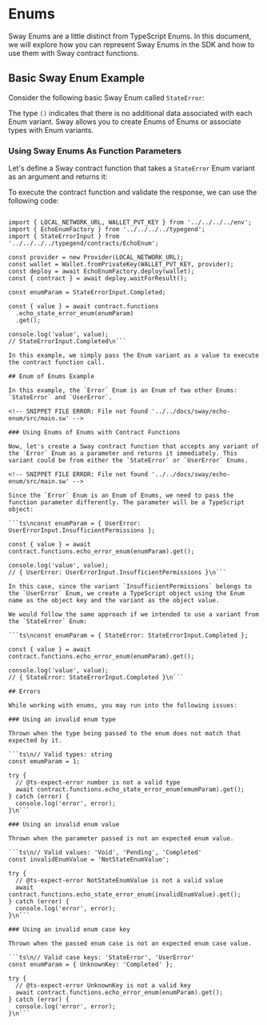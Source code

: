 # Enums

Sway Enums are a little distinct from TypeScript Enums. In this document, we will explore how you can represent Sway Enums in the SDK and how to use them with Sway contract functions.

## Basic Sway Enum Example

Consider the following basic Sway Enum called `StateError`:

<!-- SNIPPET FILE ERROR: File not found '../../docs/sway/echo-enum/src/main.sw' -->

The type `()` indicates that there is no additional data associated with each Enum variant. Sway allows you to create Enums of Enums or associate types with Enum variants.

### Using Sway Enums As Function Parameters

Let's define a Sway contract function that takes a `StateError` Enum variant as an argument and returns it:

<!-- SNIPPET FILE ERROR: File not found '../../docs/sway/echo-enum/src/main.sw' -->

To execute the contract function and validate the response, we can use the following code:

```ts\nimport { Provider, Wallet } from 'fuels';

import { LOCAL_NETWORK_URL, WALLET_PVT_KEY } from '../../../../env';
import { EchoEnumFactory } from '../../../../typegend';
import { StateErrorInput } from '../../../../typegend/contracts/EchoEnum';

const provider = new Provider(LOCAL_NETWORK_URL);
const wallet = Wallet.fromPrivateKey(WALLET_PVT_KEY, provider);
const deploy = await EchoEnumFactory.deploy(wallet);
const { contract } = await deploy.waitForResult();

const enumParam = StateErrorInput.Completed;

const { value } = await contract.functions
  .echo_state_error_enum(enumParam)
  .get();

console.log('value', value);
// StateErrorInput.Completed\n```

In this example, we simply pass the Enum variant as a value to execute the contract function call.

## Enum of Enums Example

In this example, the `Error` Enum is an Enum of two other Enums: `StateError` and `UserError`.

<!-- SNIPPET FILE ERROR: File not found '../../docs/sway/echo-enum/src/main.sw' -->

### Using Enums of Enums with Contract Functions

Now, let's create a Sway contract function that accepts any variant of the `Error` Enum as a parameter and returns it immediately. This variant could be from either the `StateError` or `UserError` Enums.

<!-- SNIPPET FILE ERROR: File not found '../../docs/sway/echo-enum/src/main.sw' -->

Since the `Error` Enum is an Enum of Enums, we need to pass the function parameter differently. The parameter will be a TypeScript object:

```ts\nconst enumParam = { UserError: UserErrorInput.InsufficientPermissions };

const { value } = await contract.functions.echo_error_enum(enumParam).get();

console.log('value', value);
// { UserError: UserErrorInput.InsufficientPermissions }\n```

In this case, since the variant `InsufficientPermissions` belongs to the `UserError` Enum, we create a TypeScript object using the Enum name as the object key and the variant as the object value.

We would follow the same approach if we intended to use a variant from the `StateError` Enum:

```ts\nconst enumParam = { StateError: StateErrorInput.Completed };

const { value } = await contract.functions.echo_error_enum(enumParam).get();

console.log('value', value);
// { StateError: StateErrorInput.Completed }\n```

## Errors

While working with enums, you may run into the following issues:

### Using an invalid enum type

Thrown when the type being passed to the enum does not match that expected by it.

```ts\n// Valid types: string
const emumParam = 1;

try {
  // @ts-expect-error number is not a valid type
  await contract.functions.echo_state_error_enum(emumParam).get();
} catch (error) {
  console.log('error', error);
}\n```

### Using an invalid enum value

Thrown when the parameter passed is not an expected enum value.

```ts\n// Valid values: 'Void', 'Pending', 'Completed'
const invalidEnumValue = 'NotStateEnumValue';

try {
  // @ts-expect-error NotStateEnumValue is not a valid value
  await contract.functions.echo_state_error_enum(invalidEnumValue).get();
} catch (error) {
  console.log('error', error);
}\n```

### Using an invalid enum case key

Thrown when the passed enum case is not an expected enum case value.

```ts\n// Valid case keys: 'StateError', 'UserError'
const enumParam = { UnknownKey: 'Completed' };

try {
  // @ts-expect-error UnknownKey is not a valid key
  await contract.functions.echo_error_enum(enumParam).get();
} catch (error) {
  console.log('error', error);
}\n```
